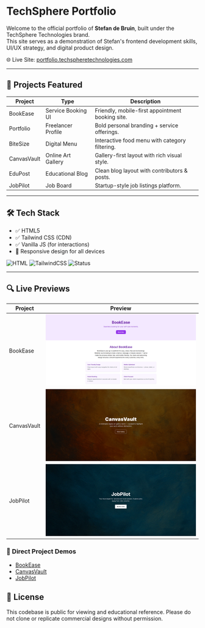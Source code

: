 # TechSphere Portfolio

Welcome to the official portfolio of **Stefan de Bruin**, built under the TechSphere Technologies brand.  
This site serves as a demonstration of Stefan's frontend development skills, UI/UX strategy, and digital product design.

🌐 Live Site: [portfolio.techspheretechnologies.com](https://portfolio.techspheretechnologies.com)

---

## 🧩 Projects Featured

| Project        | Type               | Description |
|----------------|--------------------|-------------|
| BookEase       | Service Booking UI | Friendly, mobile-first appointment booking site. |
| Portfolio      | Freelancer Profile | Bold personal branding + service offerings. |
| BiteSize       | Digital Menu       | Interactive food menu with category filtering. |
| CanvasVault    | Online Art Gallery | Gallery-first layout with rich visual style. |
| EduPost        | Educational Blog   | Clean blog layout with contributors & posts. |
| JobPilot       | Job Board          | Startup-style job listings platform. |

---

## 🛠 Tech Stack

- ✅ HTML5
- ✅ Tailwind CSS (CDN)
- ✅ Vanilla JS (for interactions)
- 🎨 Responsive design for all devices

![HTML](https://img.shields.io/badge/Built%20with-HTML5-orange)
![TailwindCSS](https://img.shields.io/badge/Styled%20with-TailwindCSS-38bdf8)
![Status](https://img.shields.io/badge/Live-Site-brightgreen)

---

## 🔍 Live Previews

| Project | Preview |
|--------|---------|
| BookEase | ![BookEase](images/BookEasePreview.png) |
| CanvasVault | ![CanvasVault](images/CanvasVaultPreview.png) |
| JobPilot | ![JobPilot](images/JobPilotPreview.png) |

### 📂 Direct Project Demos

- [BookEase](https://portfolio.techspheretechnologies.com/project-1-bookease/)
- [CanvasVault](https://portfolio.techspheretechnologies.com/project-4-canvasvault/)
- [JobPilot](https://portfolio.techspheretechnologies.com/project-6-jobpilot/)

## 🚀 License

This codebase is public for viewing and educational reference. Please do not clone or replicate commercial designs without permission.
